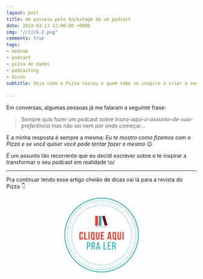 ```yaml
---
layout: post
title: Um passeio pelo backstage de um podcast
date: 2019-03-13 12:00:00 +0000
img: "/click-2.png"
comments: true
tags:
- medium
- podcast
- pizza de dados
- podcasting
- dicas
subtitle: Veja como o Pizza nasceu e quem sabe se inspire a criar o seu podcast

---
```

Em conversas, algumas pessoas já me falaram a seguinte frase:

> Sempre quis fazer um podcast sobre _insira-aqui-o-assunto-de-sua-preferência_ mas não sei nem por onde começar…

E a minha resposta é sempre a mesma: _Eu te mostro como fizemos com o Pizza e se você quiser você pode tentar fazer o mesmo_ 😉

É um assunto tão recorrente que eu decidi escrever sobre e te inspirar a transformar o seu podcast em realidade \\o/

***


Pra continuar lendo esse artigo cheião de dicas vai lá para a revista do Pizza 👇

<center>
  <a href="https://medium.com/pizzadedados/backstage-de-um-podcast-465f02c2a7e5">
    <img src="/images/clique-aqui-para-ler.png" atl="botao de clique aqui para ler"/>
  </a>
  </center>
